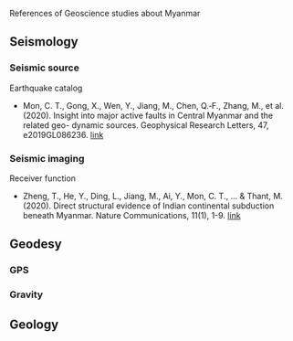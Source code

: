 
References of Geoscience studies about Myanmar

## Seismology

### Seismic source

Earthquake catalog

- Mon, C. T., Gong, X., Wen, Y., Jiang, M., Chen, Q.‐F., Zhang, M., et al. (2020). Insight into major active faults in Central Myanmar and the related geo- dynamic sources. Geophysical Research Letters, 47, e2019GL086236. [link](https://doi.org/10.1029/2019GL086236)


### Seismic imaging

Receiver function

- Zheng, T., He, Y., Ding, L., Jiang, M., Ai, Y., Mon, C. T., ... & Thant, M. (2020). Direct structural evidence of Indian continental subduction beneath Myanmar. Nature Communications, 11(1), 1-9. [link](https://www.nature.com/articles/s41467-020-15746-3)



## Geodesy

### GPS

### Gravity


## Geology

